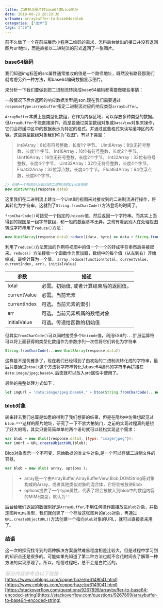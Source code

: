 ```yaml
---
title: 二进制流图片转base64或blob地址
date: 2018-08-23 20:28:30
urlname: arraybuffer-to-base64orblob
categories: ["技术"]
tags: ["JS"]
---
```


前不久做了一个在前端展示小程序二维码的需求，怎料后台给出的接口并没有返回图片url地址，而是直接以二进制流的形式返回了一张图片。

### base64编码

我们知道img标签的src属性通常接收的值是一个路径地址，既然没有路径那我们就考虑另外一种方法，即base64编码数据显示图片。

来分析一下我们要做到把二进制流转换成base64编码都需要做哪些事情：

一般情况下后台返回的响应数据类型是json,现在我们需要通过`responseType:arraybuffer`指定二进制流对应的响应类型`arraybuffer`。

`ArrayBuffer`本质上是类型化数组，它作为内存区域，可以存放多种类型的数据。但`ArrayBuffer`不能直接操作，而是要通过类型数组对象或`DataView`对象来操作，它们会将缓冲区中的数据表示为特定的格式，并通过这些格式来读写缓冲区的内容。这些类型数组对象我们称为“视图”。有以下类型：
>Int8Array：8位有符号整数，长度1个字节。
>Uint8Array：8位无符号整数，长度1个字节。
>Int16Array：16位有符号整数，长度2个字节。
>Uint16Array：16位无符号整数，长度2个字节。
>Int32Array：32位有符号整数，长度4个字节。
>Uint32Array：32位无符号整数，长度4个字节。
>Float32Array：32位浮点数，长度4个字节。
>Float64Array：64位浮点数，长度8个字节。

``` javascript
// 创建一个指向后台返回的二进制流的Uint8视图
new Uint8Array(response.data)
```
这里我们在二进制流上建立一个Uint8的视图来对接收到的二进制流进行操作，将其转化为字符串。这就到了`String.fromCharCode()`方法登场的时间了。

`fromCharCode()`可接受一个指定的`Unicode`值，然后返回一个字符串。而其实上面得到的视图是一组字节数组，和一般的数组基本无异。之前有看到别人在处理视图转成字符串用了`reduce()`方法：

``` javascript
new Uint8Array(response.data).reduce((data, byte) => data + String.fromCharCode(byte), '')
```
利用了`reduce()`方法累加的作用将视图中的值一个一个的转成字符串然后拼接起来。`reduce() `方法接收一个函数作为累加器，数组中的每个值（从左到右）开始缩减，最终计算为一个值。
`array.reduce(function(total, currentValue, currentIndex, arr), initialValue)`

| 参数          | 描述   |
| --------     | -----  |
| total        | 必需。初始值, 或者计算结束后的返回值。 |
| currentValue | 必需。当前元素 |
| currentIndex | 可选。当前元素的索引   |
| arr          | 可选。当前元素所属的数组对象  |
| initialValue | 可选。传递给函数的初始值    |

但其实`fromCharCode()`可以同时接受多个`Unicode`值，利用ES6的`...`扩展运算符可以将上面获得的类型化数组作为参数序列一次性将它们转化为字符串
``` javascript
String.fromCharCode(...new Uint8Array(response.data))
```
这样是不是优雅多了，现在我们已经得到了由初始的二进制流转化成的字符串，最后只要通过`btoa()`这个方法将字符串转化为base64编码的字符串再拼接在`data:image/jpeg;base64,`后面就可以放入src属性中使用了。

最终的完整处理方式如下：
``` javascript
let imgUrl = 'data:image/jpeg;base64,' + btoa(String.fromCharCode(...new Uint8Array(response.data)))
```
### blob对象

转来转去我们总算是如愿的得到了我们想要的结果，但是在隐约中仿佛想起见过`blob:***`这样的图片地址，研究了一下不禁大拍脑门，之前的实现过程真的是绕了好大的弯，其实只要简简单单的两个语句就可以轻松实现这个需求：
``` javascript
var blob = new Blob([response.data], {type: "image/jpeg"});
var imUrl = URL.createObjectURL(blob);
```
Blob对象表示一个不可变、原始数据的类文件对象,是一个可以存储二进制文件的容器。
``` javascript
var blob = new Blob( array, options );
```
>* array是一个由ArrayBuffer,ArrayBufferView,Blob,DOMString等对象构成的Array，或者其他类似对象的混合体，它将会被放进Blob
>* options提供了一个type属性，代表了将会被放入到blob中的数组内容的MIME类型，默认为`""`

后台给我们返回的数据刚好是`ArrayBuffer`,不用任何操作直接放进`Blob`对象，并指定图片`MIME`类型，我们就创建了一个存放这张图片的`Blob`对象，再通过`URL.createObjectURL()`方法创建一个指向`Blob`对象的URL，就可以直接拿来用了。

### 结语

这一次的探究找寻到的两种解决方案虽然难易程度相差比较大，但是过程中学习到的知识点还是很多的。可能如果先知道了第二种方法也就不会花时间去了解第一种方法的实现原理了。所以，相信过程吧，总不会是白忙活的。

*<font color="#bbb" size="3">部分内容参考自以下链接：</font>*
[https://www.cnblogs.com/copperhaze/p/6149041.html](https://www.cnblogs.com/copperhaze/p/6149041.html)
[https://stackoverflow.com/questions/9267899/arraybuffer-to-base64-encoded-string](https://stackoverflow.com/questions/9267899/arraybuffer-to-base64-encoded-string)
